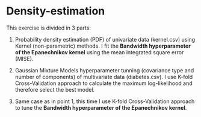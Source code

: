 # Density-estimation

This exercise is divided in 3 parts:

1. Probability density estimation (PDF) of univariate data (kernel.csv) using Kernel (non-parametric) methods. I fit the **Bandwidth hyperparameter of the Epanechnikov kernel** using the mean integrated square error (MISE).

2. Gaussian Mixture Models hyperparameter tunning (covariance type and number of components) of multivariate data (diabetes.csv). I use K-fold Cross-Validation approach to calculate the maximum log-likelihood and therefore select the best model.

3. Same case as in point 1, this time I use K-fold Cross-Validation approach to tune the **Bandwidth hyperparameter of the Epanechnikov kernel**.
